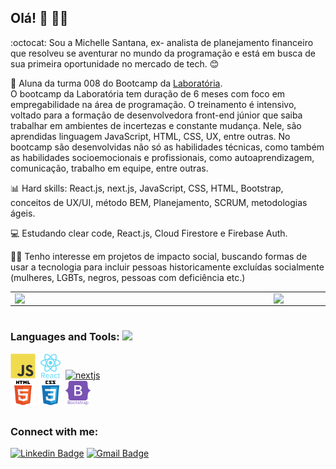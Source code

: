 ## Olá! 👋 :woman_technologist: 

:octocat: Sou a Michelle Santana, ex- analista de planejamento financeiro que resolveu se aventurar no mundo da programação e está em busca de sua primeira oportunidade no mercado de tech. :blush:

💛 Aluna da turma 008 do Bootcamp da [Laboratória](https://www.laboratoria.la/br). <br>
O bootcamp da Laboratória tem duração de 6 meses com foco em empregabilidade na área de programação. O treinamento é intensivo, voltado para a formação de desenvolvedora front-end júnior que saiba trabalhar em ambientes de incertezas e constante mudança. Nele, são aprendidas linguagem JavaScript, HTML, CSS, UX, entre outras. 
No bootcamp são desenvolvidas não só as habilidades técnicas, como também as habilidades socioemocionais e profissionais, como autoaprendizagem, comunicação, trabalho em equipe, entre outras. 

:bar_chart: Hard skills: React.js, next.js, JavaScript, CSS, HTML, Bootstrap, conceitos de UX/UI, método BEM, Planejamento, SCRUM, metodologias ágeis.

:computer: Estudando clear code, React.js, Cloud Firestore e Firebase Auth.

:rainbow_flag: Tenho interesse em projetos de impacto social, buscando formas de usar a tecnologia para incluir pessoas historicamente excluídas socialmente (mulheres, LGBTs, negros, pessoas com deficiência etc.)


<center>
  <table>
    <tr>
        <td><img width="400px" align="left" src="https://github-readme-stats.vercel.app/api/top-langs/?username=asmih&layout=compact&theme=tokyonight" /></td>
        <td><img width="495px" align="left" src="https://github-readme-stats.vercel.app/api?username=asmih&theme=tokyonight" /></td>
    </tr>   
  </table>
</center>

#
<h3 align="left">Languages and Tools: <img src="https://media.giphy.com/media/WUlplcMpOCEmTGBtBW/giphy.gif" width="30"></h3>
<p align="left"> 

<a href="https://developer.mozilla.org/en-US/docs/Web/JavaScript" target="_blank"> <img src="https://raw.githubusercontent.com/devicons/devicon/master/icons/javascript/javascript-original.svg" alt="javascript" width="40" height="40"/></a>
<a href="https://reactjs.org/" target="_blank"> <img src="https://raw.githubusercontent.com/devicons/devicon/master/icons/react/react-original-wordmark.svg" alt="react" width="40" height="40"/></a>
<a href="https://nextjs.org/" target="_blank" rel="noreferrer"> <img src="https://cdn.jsdelivr.net/gh/devicons/devicon/icons/nextjs/nextjs-original.svg" alt="nextjs" width="40" height="40"/></a>		
<a href="https://www.w3.org/html/" target="_blank"> <img src="https://raw.githubusercontent.com/devicons/devicon/master/icons/html5/html5-original-wordmark.svg" alt="html5" width="40" height="40"/></a> 
<a href="https://www.w3schools.com/css/" target="_blank"> <img src="https://raw.githubusercontent.com/devicons/devicon/master/icons/css3/css3-original-wordmark.svg" alt="css3" width="40" height="40"/></a>
<a href="https://getbootstrap.com" target="_blank"> <img src="https://raw.githubusercontent.com/devicons/devicon/master/icons/bootstrap/bootstrap-plain-wordmark.svg" alt="bootstrap" width="40" height="40"/> </a> 
	
</p>

##

<h3 align="left">Connect with me:</h3>
<div>  

[![Linkedin Badge](https://img.shields.io/badge/-LinkedIn-blue?style=flat-square&logo=Linkedin&logoColor=white&link=https://www.linkedin.com/in/michelle-de-araujo-santana/)](https://www.linkedin.com/in/michelle-de-araujo-santana/)
[![Gmail Badge](https://img.shields.io/badge/-Gmail-c14438?style=flat-square&logo=Gmail&logoColor=white&link=mailto:michelledearaujo2@gmail.com)](mailto:michelledearaujo2@gmail.com)

</div>
